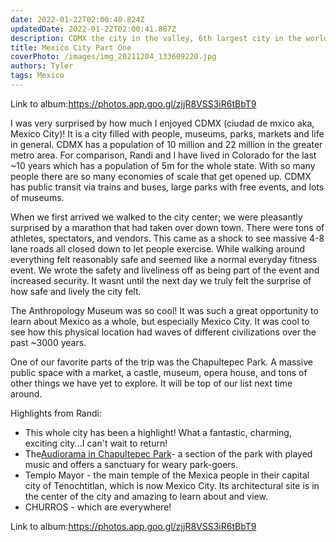 ```yaml
---
date: 2022-01-22T02:00:40.824Z 
updatedDate: 2022-01-22T02:00:41.887Z
description: CDMX the city in the valley, 6th largest city in the world, and a great spot for us to call home for a few weeks!
title: Mexico City Part One
coverPhoto: /images/img_20211204_133609220.jpg
authors: Tyler
tags: Mexico
---
```

Link to album:[](https://photos.app.goo.gl/zjjR8VSS3iR6tBbT9)<https://photos.app.goo.gl/zjjR8VSS3iR6tBbT9>

I was very surprised by how much I enjoyed CDMX (ciudad de mxico aka, Mexico City)! It is a city filled with people, museums, parks, markets and life in general. CDMX has a population of 10 million and 22 million in the greater metro area. For comparison, Randi and I have lived in Colorado for the last ~10 years which has a population of 5m for the whole state. With so many people there are so many economies of scale that get opened up. CDMX has public transit via trains and buses, large parks with free events, and lots of museums.

When we first arrived we walked to the city center; we were pleasantly surprised by a marathon that had taken over down town. There were tons of athletes, spectators, and vendors. This came as a shock to see massive 4-8 lane roads all closed down to let people exercise. While walking around everything felt reasonably safe and seemed like a normal everyday fitness event. We wrote the safety and liveliness off as being part of the event and increased security. It wasnt until the next day we truly felt the surprise of how safe and lively the city felt.

The Anthropology Museum was so cool! It was such a great opportunity to learn about Mexico as a whole, but especially Mexico City. It was cool to see how this physical location had waves of different civilizations over the past ~3000 years.

One of our favorite parts of the trip was the Chapultepec Park. A massive public space with a market, a castle, museum, opera house, and tons of other things we have yet to explore. It will be top of our list next time around.

Highlights from Randi:

* This whole city has been a highlight! What a fantastic, charming, exciting city...I can't wait to return!
* The[Audiorama in Chapultepec Park](https://chapultepec.org.mx/actividad/audiorama/?lang=en)- a section of the park with played music and offers a sanctuary for weary park-goers.
* Templo Mayor - the main temple of the Mexica people in their capital city of Tenochtitlan, which is now Mexico City. Its architectural site is in the center of the city and amazing to learn about and view.
* CHURROS - which are everywhere!

Link to album:[](https://photos.app.goo.gl/zjjR8VSS3iR6tBbT9)<https://photos.app.goo.gl/zjjR8VSS3iR6tBbT9>
